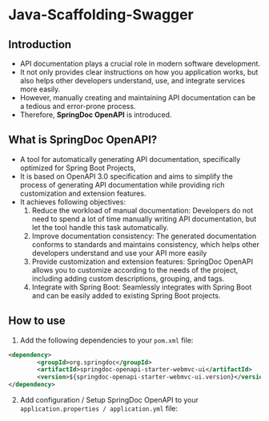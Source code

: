 # Java-Scaffolding-Swagger
## Introduction
* API documentation plays a crucial role in modern software development.
* It not only provides clear instructions on how you application works, but also helps other developers understand, use, and integrate services more easily.
* However, manually creating and maintaining API documentation can be a tedious and error-prone process.
* Therefore, **SpringDoc OpenAPI** is introduced.

## What is SpringDoc OpenAPI?
* A tool for automatically generating API documentation, specifically optimized for Spring Boot Projects,
* It is based on OpenAPI 3.0 specification and aims to simplify the process of generating API documentation while providing rich customization and extension features.
* It achieves following objectives:
  1. Reduce the workload of manual documentation: Developers do not need to spend a lot of time manually writing API documentation, but let the tool handle this task automatically.
  2. Improve documentation consistency: The generated documentation conforms to standards and maintains consistency, which helps other developers understand and use your API more easily
  3. Provide customization and extension features: SpringDoc OpenAPI allows you to customize according to the needs of the project, including adding custom descriptions, grouping, and tags.
  4. Integrate with Spring Boot: Seamlessly integrates with Spring Boot and can be easily added to existing Spring Boot projects.

## How to use
1. Add the following dependencies to your `pom.xml` file:
```xml
<dependency>
        <groupId>org.springdoc</groupId>
        <artifactId>springdoc-openapi-starter-webmvc-ui</artifactId>
        <version>${springdoc-openapi-starter-webmvc-ui.version}</version>
</dependency>
```

2. Add configuration / Setup SpringDoc OpenAPI to your `application.properties / application.yml` file:
